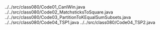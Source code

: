 ../../src/class080/Code01_CanIWin.java
../../src/class080/Code02_MatchsticksToSquare.java
../../src/class080/Code03_PartitionToKEqualSumSubsets.java
../../src/class080/Code04_TSP1.java
../../src/class080/Code04_TSP2.java
